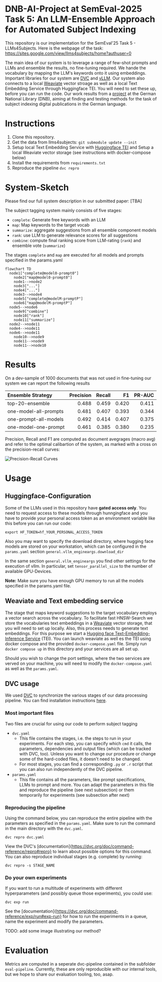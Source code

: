 # DNB-AI-Project at SemEval-2025 Task 5: An LLM-Ensemble Approach for Automated Subject Indexing

This repository is our implementation for the SemEval'25 Task 5 - LLMs4Subjects. Here is the webpage of the task:
https://sites.google.com/view/llms4subjects/home?authuser=0

The main idea of our system is to leverage a range of few-shot prompts and LLMs and ensemble the results, no fine-tuning required. We hande the vocabulary by mapping the LLM's keywords onto it using embeddings.
Important libraries for our system are [DVC](https://dvc.org/doc) and [vLLM](https://docs.vllm.ai/en/latest/). Our system also connects to a local [Weaviate](https://weaviate.io/) vector stroage as well as a local Text Embedding Service through Huggingface TEI. You will need to set these up, before you can run the code. 
Our work results from a [project](https://www.dnb.de/EN/Professionell/ProjekteKooperationen/Projekte/KI/ki_node.html) at the German National Library (DNB), aiming at finding and testing methods for the task of subject indexing digital publications in the German language.


# Instructions

1. Clone this repository.
2. Get the data from llms4subjects: `git submodule update --init`
3. Setup local Text Embedding Service with [Huggingface TEI](https://huggingface.co/docs/text-embeddings-inference/index) and Setup a local Weaviate vector storage (see instructions with docker-compose below)
5. Install the requirements from `requirements.txt`
6. Reproduce the pipeline `dvc repro`

# System-Sketch

Please find our full system description in our submitted paper: [TBA]

The subject tagging system mainly consists of five stages:

  * `complete`: Generate free keywords with an LLM
  * `map`: Map keywords to the target vocab
  * `summarize`: aggregate suggestions from all ensemble component models
  * `rank`: use LLM to generate relevance scores for all suggestions
  * `combine`: compute final ranking score from LLM-rating (`rank`) and ensemble vote (`summarize`)

The stages `complete` and `map` are executed for all models and prompts
specified in the params.yaml

```mermaid
flowchart TD
  node1["complete@model0-prompt0"]
	node2["map@model0-prompt0"]
	node1-->node2
	node3["..."]
	node4["..."]
	node3-->node4
	node5["complete@modelM-promptP"]
	node6["map@modelM-promptP"]
  node5-->node6
	node9["combine"]
	node10["rank"]
	node11["summarize"]
  node2-->node11
  node4-->node11
  node6-->node11
	node10-->node9
	node11-->node9
	node11-->node10
```

# Results

On a dev-sample of 1000 documents that was not used in fine-tuning our system we can report the following results

|Ensemble Strategy     | Precision| Recall|    F1| PR-AUC|
|:---------------------|---------:|------:|-----:|------:|
|top-20-ensemble       |     0.488|  0.459| 0.420|  0.411|
|one-model-all-prompts |     0.481|  0.407| 0.393|  0.344|
|one-prompt-all-models |     0.492|  0.414| 0.407|  0.375|
|one-model-one-prompt  |     0.461|  0.385| 0.380|  0.235|

Precision, Recall and F1 are computed as document avegrages (macro avg) and 
refer to the optimal calibartion of the system, as marked with a 
cross on the precision-recall curves:

![Precision-Recall Curves](reports/pr_curves.png)

# Usage

## Huggingface-Configuration

Some of the LLMs used in this repository have **gated access only**. You need to request access to these models
through hunngingface and you have to provide your personal access token as an environment
variable like this before you can run our code:
```
export HF_TOKEN=hf_YOUR_PERSONAL_ACCESS_TOKEN
```

Also you may want to specify the download directory, where hugging face models 
are stored on your workstation, which can 
be configured in the `params.yaml` section `general.vllm_engineargs.download_dir`

In the same section `general.vllm_engineargs` you find other settings for the
execution of vllm. In particular, set `tensor_parallel_size` to the number
of available GPU-Devices.

**Note:** Make sure you have enough GPU memory to run all the models specified
  in the params.yaml file. 

## Weaviate and Text embedding service

The stage that maps keyword suggestions to the target vocabulary employs
a vector search across the vocabulary. To facilitate fast HNSW-Search
we store the vocabularies text embeddings in a [Weaviate](https://weaviate.io/) 
vector storage, that you will need to set up locally. 
Also, this process needs to generate text embeddings. For this purpose 
we start a [Hugging face Text-Embedding-Inference Service](https://github.com/huggingface/text-embeddings-inference) (TEI). You can launch weaviate as well es the TEI using docker compose and the provided `docker-compose.yaml` file.
Simply run `docker compose up` in this directory and your services are all
set up. 

Should you wish to change the port settings, where the two services are verved on your machine,
you will need to modify the `docker-compose.yaml` as well as the `params.yaml`.

## DVC usage

We used [DVC](https://dvc.org/doc) to synchronize the various stages of
our data processing pipeline. 
You can find installation instructions [here](https://dvc.org/doc/install).

### Most important files

Two files are crucial for using our code to perform subject tagging
* `dvc.yaml`
    * This file contains the stages, i.e. the steps to run in your experiments. For each step, you can specify which `cmd` it calls, the parameters, dependencies and output files (which can be tracked with DVC, too). Unless you want to change our procedure or change some of the hard-coded files, it doesn't need to be changed.
    * For most stages, you can find a corresponding `.py` or `.r` script that you can also run independently of the DVC pipeline.
* `params.yaml`
    * This file contains all the parameters, like prompt specifications, LLMs to prompt and more. You can adapt the parameters in this file and reproduce the pipeline (see next subsection) or them temporarily for experiments (see subsection after next)

### Reproducing the pipeline

Using the command below, you can reproduce the entire pipeline with the parameters as specified in the `params.yaml`. Make sure to run the command in the main directory with the `dvc.yaml`.
```
dvc repro dvc.yaml
```
View the DVC's [documentation]{https://dvc.org/doc/command-reference/repro#repro} to learn about possible options for this command. 
You can also reproduce individual stages (e.g. complete) by running:
```
dvc repro -s STAGE_NAME
```

### Do your own experiments

If you want to run a multitude of experiments with different hyperparameters (and possibly queue those experiments), you could use:
```
dvc exp run
```
See the [documentation]{https://dvc.org/doc/command-reference/exp/run#exp-run} for how to run the experiments in a queue, name the experiment and modify the parameters.

TODO: add some image illustrating our method?

# Evaluation

Metrics are computed in a seperate dvc-pipeline contained in the subfolder `eval-pipeline`. 
Currently, these are only reproducible with our internal tools, but we hope to share 
our evaluation tooling, too, asap.  
